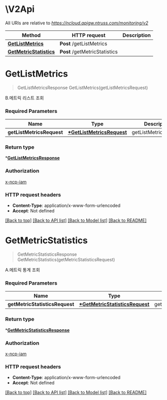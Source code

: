 # \V2Api

All URIs are relative to *https://ncloud.apigw.ntruss.com/monitoring/v2*

Method | HTTP request | Description
------------- | ------------- | -------------
[**GetListMetrics**](V2Api.md#GetListMetrics) | **Post** /getListMetrics | 
[**GetMetricStatistics**](V2Api.md#GetMetricStatistics) | **Post** /getMetricStatistics | 


# **GetListMetrics**
> GetListMetricsResponse GetListMetrics(getListMetricsRequest)


B.메트릭 리스트 조회

### Required Parameters

Name | Type | Description  | Notes
------------- | ------------- | ------------- | -------------
**getListMetricsRequest** | **[\*GetListMetricsRequest](GetListMetricsRequest.md)** | getListMetricsRequest | 

### Return type

*[**GetListMetricsResponse**](GetListMetricsResponse.md)

### Authorization

[x-ncp-iam](../README.md#x-ncp-iam)

### HTTP request headers

 - **Content-Type**: application/x-www-form-urlencoded
 - **Accept**: Not defined

[[Back to top]](#) [[Back to API list]](../README.md#documentation-for-api-endpoints) [[Back to Model list]](../README.md#documentation-for-models) [[Back to README]](../README.md)

# **GetMetricStatistics**
> GetMetricStatisticsResponse GetMetricStatistics(getMetricStatisticsRequest)


A.메트릭 통계 조회

### Required Parameters

Name | Type | Description  | Notes
------------- | ------------- | ------------- | -------------
**getMetricStatisticsRequest** | **[\*GetMetricStatisticsRequest](GetMetricStatisticsRequest.md)** | getMetricStatisticsRequest | 

### Return type

*[**GetMetricStatisticsResponse**](GetMetricStatisticsResponse.md)

### Authorization

[x-ncp-iam](../README.md#x-ncp-iam)

### HTTP request headers

 - **Content-Type**: application/x-www-form-urlencoded
 - **Accept**: Not defined

[[Back to top]](#) [[Back to API list]](../README.md#documentation-for-api-endpoints) [[Back to Model list]](../README.md#documentation-for-models) [[Back to README]](../README.md)


